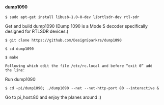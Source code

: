 #### dump1090

``$ sudo apt-get install libusb-1.0-0-dev librtlsdr-dev rtl-sdr``

Get and build dump1090 (Dump 1090 is a Mode S decoder specifically designed for RTLSDR devices.)

``$ git clone https://github.com/DesignSparkrs/dump1090``

``$ cd dump1090``

``$ make``

``Following which edit the file /etc/rc.local and before “exit 0” add the line:``

Run dump1090

``$ cd ~pi/dump1090; ./dump1090 --net --net-http-port 80 --interactive &``

Go to pi_host:80 and enjoy the planes around :)
